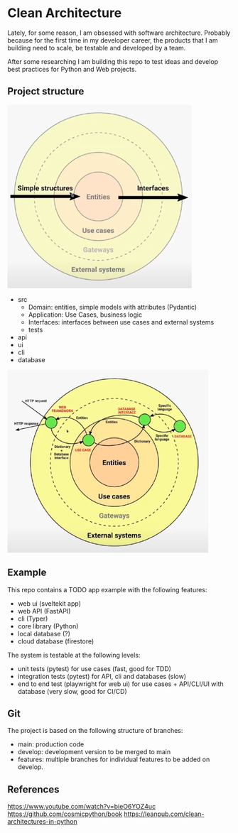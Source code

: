 # Clean Architecture

Lately, for some reason, I am obsessed with software architecture. Probably because for the first time in my developer career, the products that I am building need to scale, be testable and developed by a team.

After some researching I am building this repo to test ideas and develop best practices for Python and Web projects.

## Project structure

![relations](/pics/relations.png)

- src
  - Domain: entities, simple models with attributes (Pydantic)
  - Application: Use Cases, business logic
  - Interfaces: interfaces between use cases and external systems
  - tests
- api
- ui
- cli
- database

![flow](/pics/flow.png)

## Example

This repo contains a TODO app example with the following features:

- web ui (sveltekit app)
- web API (FastAPI)
- cli (Typer)
- core library (Python)
- local database (?)
- cloud database (firestore)

The system is testable at the following levels:

- unit tests (pytest) for use cases (fast, good for TDD)
- integration tests (pytest) for API, cli and databases (slow)
- end to end test (playwright for web ui) for use cases + API/CLI/UI with database (very slow, good for CI/CD)

## Git

The project is based on the following structure of branches:

- main: production code
- develop: development version to be merged to main
- features: multiple branches for individual features to be added on develop.

## References

https://www.youtube.com/watch?v=bieO6YOZ4uc
https://github.com/cosmicpython/book
https://leanpub.com/clean-architectures-in-python
